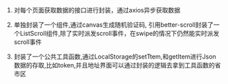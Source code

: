 1. 对每个页面获取数据的接口进行封装，通过axios异步获取数据

2. 单独封装了一个组件,通过canvas生成随机验证码, 引用better-scroll封装了一个ListScroll组件,除了实时派发scroll事件，在swipe的情况下仍然能实时派发scroll事件

3. 封装了一个公共工具函数,通过LocalStorage的setTtem,和getItem进行Json数据的存取,比如token,并且地址界面可以通过封装的逻辑去拿到工具函数的省市区

